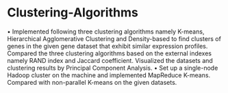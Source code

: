 # Clustering-Algorithms
•	Implemented following three clustering algorithms namely K-means, Hierarchical Agglomerative Clustering and Density-based to find clusters of genes in the given gene dataset that exhibit similar expression profiles. Compared the three clustering algorithms based on the external indexes namely RAND index and Jaccard coefficient. Visualized the datasets and clustering results by Principal Component Analysis.
•	Set up a single-node Hadoop cluster on the machine and implemented MapReduce K-means. Compared with non-parallel K-means on the given datasets.

